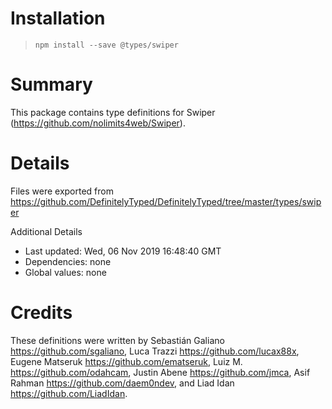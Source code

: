# Installation
> `npm install --save @types/swiper`

# Summary
This package contains type definitions for Swiper (https://github.com/nolimits4web/Swiper).

# Details
Files were exported from https://github.com/DefinitelyTyped/DefinitelyTyped/tree/master/types/swiper

Additional Details
 * Last updated: Wed, 06 Nov 2019 16:48:40 GMT
 * Dependencies: none
 * Global values: none

# Credits
These definitions were written by Sebastián Galiano <https://github.com/sgaliano>, Luca Trazzi <https://github.com/lucax88x>, Eugene Matseruk <https://github.com/ematseruk>, Luiz M. <https://github.com/odahcam>, Justin Abene <https://github.com/jmca>, Asif Rahman <https://github.com/daem0ndev>, and Liad Idan <https://github.com/LiadIdan>.
